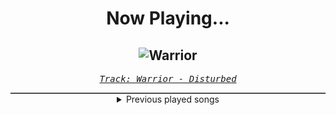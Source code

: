 <div align="center"> 
<h1>Now Playing...</h1>

![Warrior](https://i.scdn.co/image/ab67616d00001e02fa6551bf5f8a821baa48a1e8)
--
_<samp><a href="https://open.spotify.com/track/2TNPagu8Z4zvDOpmnktF00">Track: Warrior - Disturbed</a></samp>_

<div style="border: 1px #4B5054 solid"></div>
<details>
  <summary>
    Previous played songs
  </summary>
  <table>
    <thead>
      <tr>
        <th>
          Artist
        </th>
        <th>
          Song
        </th>
        <th>
          Link
        </th>
      </tr>
    </thead>
    <tbody>
      <tr><td>Disturbed</td><td>Warrior</td><td><a href="https://open.spotify.com/track/2TNPagu8Z4zvDOpmnktF00">https://open.spotify.com/track/2TNPagu8Z4zvDOpmnktF00</a></td></tr><tr><td>Mindless Self Indulgence</td><td>Shut Me Up</td><td><a href="https://open.spotify.com/track/3oZUlZMXkj51AyYG8lGaE7">https://open.spotify.com/track/3oZUlZMXkj51AyYG8lGaE7</a></td></tr><tr><td>Dope</td><td>Thanks For Nothing</td><td><a href="https://open.spotify.com/track/16xdlfTG9qkGYtrewla55U">https://open.spotify.com/track/16xdlfTG9qkGYtrewla55U</a></td></tr><tr><td>Yellowcard</td><td>Breathing</td><td><a href="https://open.spotify.com/track/0DxN6Ywom8nnndyQXdSBPy">https://open.spotify.com/track/0DxN6Ywom8nnndyQXdSBPy</a></td></tr><tr><td>Haste The Day</td><td>Mad Man</td><td><a href="https://open.spotify.com/track/6BBnCwYwB9lLzG4gtWtYi2">https://open.spotify.com/track/6BBnCwYwB9lLzG4gtWtYi2</a></td></tr><tr><td>Guano Apes</td><td>Open Your Eyes</td><td><a href="https://open.spotify.com/track/5oxpT46KeiEuckYnChgFFT">https://open.spotify.com/track/5oxpT46KeiEuckYnChgFFT</a></td></tr><tr><td>Flipsyde</td><td>Someday</td><td><a href="https://open.spotify.com/track/7p7udRRU9gjIarwcMQr5JC">https://open.spotify.com/track/7p7udRRU9gjIarwcMQr5JC</a></td></tr><tr><td>Turmion Kätilöt</td><td>Million Dollar Business</td><td><a href="https://open.spotify.com/track/4WapLiD79uajyQWbyPe14M">https://open.spotify.com/track/4WapLiD79uajyQWbyPe14M</a></td></tr><tr><td>Children Of Bodom</td><td>Are You Dead Yet?</td><td><a href="https://open.spotify.com/track/52s05aBQd2LVc6EWIQCQI1">https://open.spotify.com/track/52s05aBQd2LVc6EWIQCQI1</a></td></tr><tr><td>Atreyu</td><td>The Theft</td><td><a href="https://open.spotify.com/track/5Fmh9k1WbVWoEEDdEhl1xU">https://open.spotify.com/track/5Fmh9k1WbVWoEEDdEhl1xU</a></td></tr><tr><td>Coheed and Cambria</td><td>Welcome Home</td><td><a href="https://open.spotify.com/track/42GP0xKtkolBnmqQRvSllO">https://open.spotify.com/track/42GP0xKtkolBnmqQRvSllO</a></td></tr><tr><td>Haste The Day</td><td>Long Way Down</td><td><a href="https://open.spotify.com/track/4PdVdHI9CYbTotC2TP7Hps">https://open.spotify.com/track/4PdVdHI9CYbTotC2TP7Hps</a></td></tr><tr><td>Atreyu</td><td>Two Become One</td><td><a href="https://open.spotify.com/track/5ZvWrmUIfzwNLpVISMqeI1">https://open.spotify.com/track/5ZvWrmUIfzwNLpVISMqeI1</a></td></tr><tr><td>Disarmonia Mundi</td><td>Resurrection Code</td><td><a href="https://open.spotify.com/track/4gLui5dFP0YkiF7NOausV7">https://open.spotify.com/track/4gLui5dFP0YkiF7NOausV7</a></td></tr><tr><td>Korn</td><td>Narcissistic Cannibal (feat. Skrillex & Kill the Noise)</td><td><a href="https://open.spotify.com/track/65XY6Cx0263J5BPnY8mPyE">https://open.spotify.com/track/65XY6Cx0263J5BPnY8mPyE</a></td></tr><tr><td>Static-X</td><td>The Only</td><td><a href="https://open.spotify.com/track/7nJ38D61m4HmZ4X7AaCmIc">https://open.spotify.com/track/7nJ38D61m4HmZ4X7AaCmIc</a></td></tr><tr><td>Soilwork</td><td>Nerve</td><td><a href="https://open.spotify.com/track/4ubsyGydOcYNC3B9mxuN8l">https://open.spotify.com/track/4ubsyGydOcYNC3B9mxuN8l</a></td></tr><tr><td>Demon Hunter</td><td>Fading Away</td><td><a href="https://open.spotify.com/track/66p27dkLGfVEZyBrDLTqyq">https://open.spotify.com/track/66p27dkLGfVEZyBrDLTqyq</a></td></tr><tr><td>Rob Zombie</td><td>Scum Of The Earth</td><td><a href="https://open.spotify.com/track/2qrxKk3y85UpaNcI07LPn9">https://open.spotify.com/track/2qrxKk3y85UpaNcI07LPn9</a></td></tr><tr><td>Soil</td><td>Redefine</td><td><a href="https://open.spotify.com/track/5LDJR2EMKHrB843oVlWGGq">https://open.spotify.com/track/5LDJR2EMKHrB843oVlWGGq</a></td></tr>
    </tbody>
  </table>
</details>

</div>
